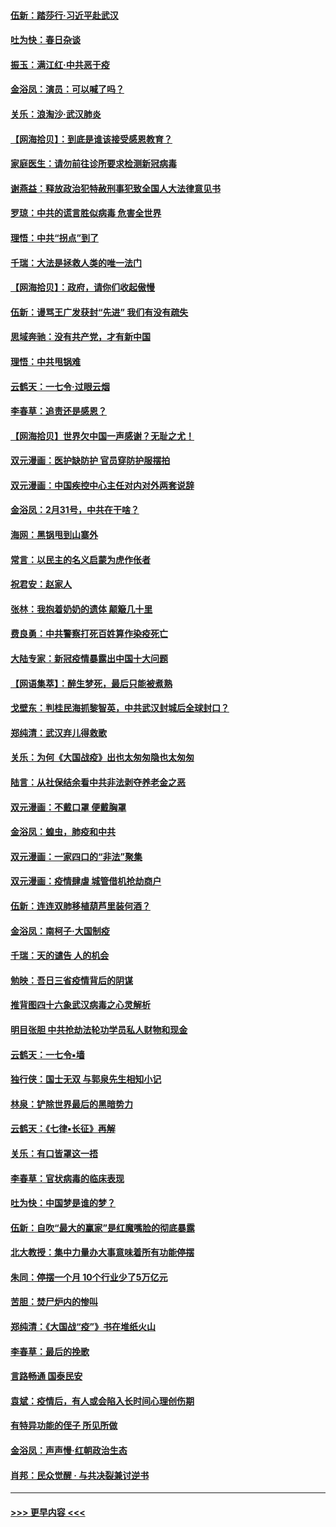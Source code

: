 #### [伍新：踏莎行‧习近平赴武汉](../pages/nsc993/n11935157.md?t=03121831) 
#### [吐为快：春日杂谈](../pages/nsc993/n11934776.md?t=03121831) 
#### [振玉：满江红‧中共恶于疫](../pages/nsc993/n11934647.md?t=03121831) 
#### [金浴凤：演员：可以喊了吗？](../pages/nsc993/n11934602.md?t=03121831) 
#### [关乐：浪淘沙·武汉肺炎](../pages/nsc993/n11931792.md?t=03121831) 
#### [【网海拾贝】：到底是谁该接受感恩教育？](../pages/nsc993/n11931552.md?t=03121831) 
#### [家庭医生：请勿前往诊所要求检测新冠病毒](../pages/nsc993/n11929190.md?t=03121831) 
#### [谢燕益：释放政治犯特赦刑事犯致全国人大法律意见书](../pages/nsc993/n11928978.md?t=03121831) 
#### [罗琼：中共的谎言胜似病毒 危害全世界](../pages/nsc993/n11922636.md?t=03121831) 
#### [理悟：中共“拐点”到了](../pages/nsc993/n11928496.md?t=03121831) 
#### [千瑞：大法是拯救人类的唯一法门](../pages/nsc993/n11927637.md?t=03121831) 
#### [【网海拾贝】：政府，请你们收起傲慢](../pages/nsc993/n11926932.md?t=03121831) 
#### [伍新：谩骂王广发获封“先进” 我们有没有疏失](../pages/nsc993/n11926101.md?t=03121831) 
#### [思域奔驰：没有共产党，才有新中国](../pages/nsc993/n11926058.md?t=03121831) 
#### [理悟：中共甩锅难](../pages/nsc993/n11925355.md?t=03121831) 
#### [云鹤天：一七令·过眼云烟](../pages/nsc993/n11925284.md?t=03121831) 
#### [李春草：追责还是感恩？](../pages/nsc993/n11925274.md?t=03121831) 
#### [【网海拾贝】世界欠中国一声感谢？无耻之尤！](../pages/nsc993/n11925239.md?t=03121831) 
#### [双元漫画：医护缺防护 官员穿防护服摆拍](../pages/nsc993/n11923899.md?t=03121831) 
#### [双元漫画：中国疾控中心主任对内对外两套说辞](../pages/nsc993/n11921994.md?t=03121831) 
#### [金浴凤：2月31号，中共在干啥？](../pages/nsc993/n11922706.md?t=03121831) 
#### [海网：黑锅甩到山寨外](../pages/nsc993/n11922688.md?t=03121831) 
#### [常言：以民主的名义启蒙为虎作伥者](../pages/nsc993/n11922217.md?t=03121831) 
#### [祝君安：赵家人](../pages/nsc993/n11922209.md?t=03121831) 
#### [张林：我抱着奶奶的遗体 颠簸几十里](../pages/nsc993/n11920945.md?t=03121831) 
#### [费良勇：中共警察打死百姓算作染疫死亡](../pages/nsc993/n11919264.md?t=03121831) 
#### [大陆专家：新冠疫情暴露出中国十大问题](../pages/nsc993/n11919187.md?t=03121831) 
#### [【网语集萃】：醉生梦死，最后只能被煮熟](../pages/nsc993/n11918994.md?t=03121831) 
#### [戈壁东：判桂民海抓黎智英，中共武汉封城后全球封口？](../pages/nsc993/n11917982.md?t=03121831) 
#### [郑纯清：武汉弃儿得救歌](../pages/nsc993/n11917881.md?t=03121831) 
#### [关乐：为何《大国战疫》出也太匆匆隐也太匆匆](../pages/nsc993/n11917792.md?t=03121831) 
#### [陆言：从社保结余看中共非法剥夺养老金之恶](../pages/nsc993/n11917084.md?t=03121831) 
#### [双元漫画：不戴口罩 便戴胸罩](../pages/nsc993/n11916447.md?t=03121831) 
#### [金浴凤：蝗虫，肺疫和中共](../pages/nsc993/n11916904.md?t=03121831) 
#### [双元漫画：一家四口的“非法”聚集](../pages/nsc993/n11916378.md?t=03121831) 
#### [双元漫画：疫情肆虐 城管借机抢劫商户](../pages/nsc993/n11916310.md?t=03121831) 
#### [伍新：连连双肺移植葫芦里装何酒？](../pages/nsc993/n11913667.md?t=03121831) 
#### [金浴凤：南柯子·大国制疫](../pages/nsc993/n11913657.md?t=03121831) 
#### [千瑞：天的谴告  人的机会](../pages/nsc993/n11913309.md?t=03121831) 
#### [勉映：吾日三省疫情背后的阴谋](../pages/nsc993/n11913079.md?t=03121831) 
#### [推背图四十六象武汉病毒之心灵解析](../pages/nsc993/n11911761.md?t=03121831) 
#### [明目张胆 中共抢劫法轮功学员私人财物和现金](../pages/nsc993/n11910262.md?t=03121831) 
#### [云鹤天：一七令▪墙](../pages/nsc993/n11910627.md?t=03121831) 
#### [独行侠：国士无双 与郭泉先生相知小记](../pages/nsc993/n11910613.md?t=03121831) 
#### [林泉：铲除世界最后的黑暗势力](../pages/nsc993/n11909320.md?t=03121831) 
#### [云鹤天：《七律▪长征》再解](../pages/nsc993/n11909327.md?t=03121831) 
#### [关乐：有口皆罩这一捂](../pages/nsc993/n11908393.md?t=03121831) 
#### [李春草：官状病毒的临床表现](../pages/nsc993/n11908339.md?t=03121831) 
#### [吐为快：中国梦是谁的梦？](../pages/nsc993/n11906564.md?t=03121831) 
#### [伍新：自吹“最大的赢家”是红魔嘴脸的彻底暴露](../pages/nsc993/n11906407.md?t=03121831) 
#### [北大教授：集中力量办大事意味着所有功能停摆](../pages/nsc993/n11904800.md?t=03121831) 
#### [朱同：停摆一个月 10个行业少了5万亿元](../pages/nsc993/n11904498.md?t=03121831) 
#### [苦胆：焚尸炉内的惨叫](../pages/nsc993/n11904479.md?t=03121831) 
#### [郑纯清：《大国战“疫”》书在堆纸火山](../pages/nsc993/n11904450.md?t=03121831) 
#### [李春草：最后的挽歌](../pages/nsc993/n11904441.md?t=03121831) 
#### [言路畅通 国泰民安](../pages/nsc993/n11904222.md?t=03121831) 
#### [袁斌：疫情后，有人或会陷入长时间心理创伤期](../pages/nsc993/n11901514.md?t=03121831) 
#### [有特异功能的侄子 所见所做](../pages/nsc993/n11901154.md?t=03121831) 
#### [金浴凤：声声慢‧红朝政治生态](../pages/nsc993/n11899553.md?t=03121831) 
#### [肖邦：民众觉醒 · 与共决裂兼讨逆书](../pages/nsc993/n11898435.md?t=03121831) 

----
#### [ >>> 更早内容 <<< ](../indexes/nsc993-earlier.md)
